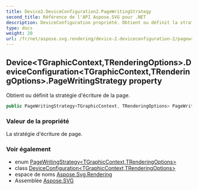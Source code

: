 ```yaml
---
title: Device2.DeviceConfiguration2.PageWritingStrategy
second_title: Référence de l'API Aspose.SVG pour .NET
description: DeviceConfiguration propriété. Obtient ou définit la stratégie décriture de la page.
type: docs
weight: 20
url: /fr/net/aspose.svg.rendering/device-2.deviceconfiguration-2/pagewritingstrategy/
---
```

## Device&lt;TGraphicContext,TRenderingOptions&gt;.DeviceConfiguration&lt;TGraphicContext,TRenderingOptions&gt;.PageWritingStrategy property

Obtient ou définit la stratégie d'écriture de la page.

```csharp
public PageWritingStrategy<TGraphicContext, TRenderingOptions> PageWritingStrategy { get; set; }
```

### Valeur de la propriété

La stratégie d'écriture de page.

### Voir également

* enum [PageWritingStrategy&lt;TGraphicContext,TRenderingOptions&gt;](../../device-2.pagewritingstrategy-2/)
* class [DeviceConfiguration&lt;TGraphicContext,TRenderingOptions&gt;](../)
* espace de noms [Aspose.Svg.Rendering](../../device-2.deviceconfiguration-2/)
* Assemblée [Aspose.SVG](../../../)


